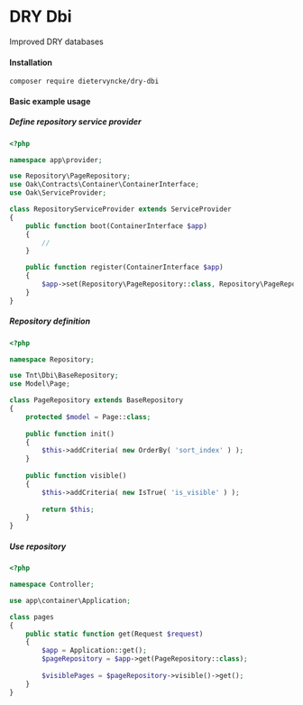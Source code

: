 # DRY Dbi
Improved DRY databases

#### Installation
```ssh
composer require dietervyncke/dry-dbi
```

#### Basic example usage

##### Define repository service provider
```php
<?php

namespace app\provider;

use Repository\PageRepository;
use Oak\Contracts\Container\ContainerInterface;
use Oak\ServiceProvider;

class RepositoryServiceProvider extends ServiceProvider
{
	public function boot(ContainerInterface $app)
	{
	    //
	}

	public function register(ContainerInterface $app)
	{
		$app->set(Repository\PageRepository::class, Repository\PageRepository::class);
	}
}

```

##### Repository definition
```php
<?php

namespace Repository;

use Tnt\Dbi\BaseRepository;
use Model\Page;

class PageRepository extends BaseRepository
{
	protected $model = Page::class;
	
	public function init()
	{
		$this->addCriteria( new OrderBy( 'sort_index' ) );
	}
	
	public function visible()
	{
		$this->addCriteria( new IsTrue( 'is_visible' ) );
		
		return $this;
	}
}
```

##### Use repository
```php
<?php

namespace Controller;

use app\container\Application;

class pages
{
    public static function get(Request $request)
    {
        $app = Application::get();
        $pageRepository = $app->get(PageRepository::class);
        
        $visiblePages = $pageRepository->visible()->get();
    }
}

```